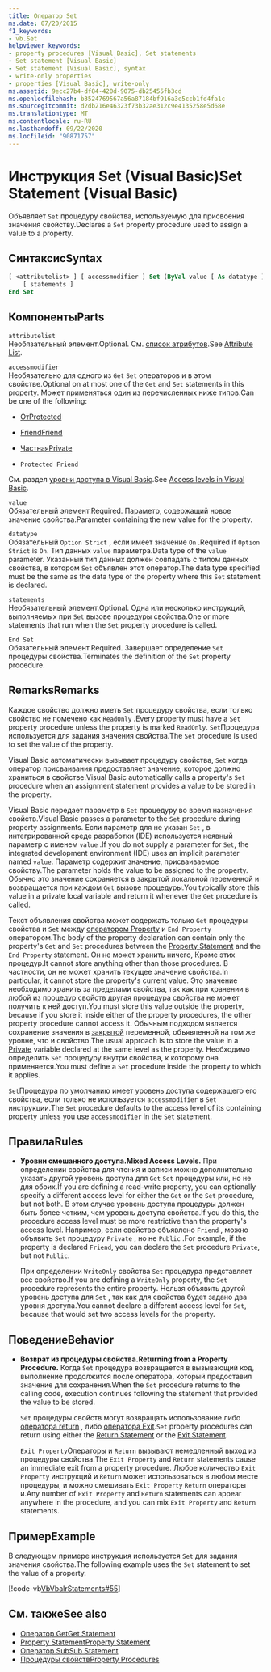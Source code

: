 ```yaml
---
title: Оператор Set
ms.date: 07/20/2015
f1_keywords:
- vb.Set
helpviewer_keywords:
- property procedures [Visual Basic], Set statements
- Set statement [Visual Basic]
- Set statement [Visual Basic], syntax
- write-only properties
- properties [Visual Basic], write-only
ms.assetid: 9ecc27b4-df84-420d-9075-db25455fb3cd
ms.openlocfilehash: b3524769567a56a87184bf916a3e5ccb1fd4fa1c
ms.sourcegitcommit: d2db216e46323f73b32ae312c9e4135258e5d68e
ms.translationtype: MT
ms.contentlocale: ru-RU
ms.lasthandoff: 09/22/2020
ms.locfileid: "90871757"
---
```

# <a name="set-statement-visual-basic"></a><span data-ttu-id="3648a-102">Инструкция Set (Visual Basic)</span><span class="sxs-lookup"><span data-stu-id="3648a-102">Set Statement (Visual Basic)</span></span>

<span data-ttu-id="3648a-103">Объявляет `Set` процедуру свойства, используемую для присвоения значения свойству.</span><span class="sxs-lookup"><span data-stu-id="3648a-103">Declares a `Set` property procedure used to assign a value to a property.</span></span>  
  
## <a name="syntax"></a><span data-ttu-id="3648a-104">Синтаксис</span><span class="sxs-lookup"><span data-stu-id="3648a-104">Syntax</span></span>  
  
```vb  
[ <attributelist> ] [ accessmodifier ] Set (ByVal value [ As datatype ])  
    [ statements ]  
End Set  
```  
  
## <a name="parts"></a><span data-ttu-id="3648a-105">Компоненты</span><span class="sxs-lookup"><span data-stu-id="3648a-105">Parts</span></span>  

 `attributelist`  
 <span data-ttu-id="3648a-106">Необязательный элемент.</span><span class="sxs-lookup"><span data-stu-id="3648a-106">Optional.</span></span> <span data-ttu-id="3648a-107">См. [список атрибутов](attribute-list.md).</span><span class="sxs-lookup"><span data-stu-id="3648a-107">See [Attribute List](attribute-list.md).</span></span>  
  
 `accessmodifier`  
 <span data-ttu-id="3648a-108">Необязательно для одного из `Get` `Set` операторов и в этом свойстве.</span><span class="sxs-lookup"><span data-stu-id="3648a-108">Optional on at most one of the `Get` and `Set` statements in this property.</span></span> <span data-ttu-id="3648a-109">Может применяться один из перечисленных ниже типов.</span><span class="sxs-lookup"><span data-stu-id="3648a-109">Can be one of the following:</span></span>  
  
- [<span data-ttu-id="3648a-110">От</span><span class="sxs-lookup"><span data-stu-id="3648a-110">Protected</span></span>](../modifiers/protected.md)  
  
- [<span data-ttu-id="3648a-111">Friend</span><span class="sxs-lookup"><span data-stu-id="3648a-111">Friend</span></span>](../modifiers/friend.md)  
  
- [<span data-ttu-id="3648a-112">Частная</span><span class="sxs-lookup"><span data-stu-id="3648a-112">Private</span></span>](../modifiers/private.md)  
  
- `Protected Friend`  
  
 <span data-ttu-id="3648a-113">См. раздел [уровни доступа в Visual Basic](../../programming-guide/language-features/declared-elements/access-levels.md).</span><span class="sxs-lookup"><span data-stu-id="3648a-113">See [Access levels in Visual Basic](../../programming-guide/language-features/declared-elements/access-levels.md).</span></span>  
  
 `value`  
 <span data-ttu-id="3648a-114">Обязательный элемент.</span><span class="sxs-lookup"><span data-stu-id="3648a-114">Required.</span></span> <span data-ttu-id="3648a-115">Параметр, содержащий новое значение свойства.</span><span class="sxs-lookup"><span data-stu-id="3648a-115">Parameter containing the new value for the property.</span></span>  
  
 `datatype`  
 <span data-ttu-id="3648a-116">Обязательный `Option Strict` , если имеет значение `On` .</span><span class="sxs-lookup"><span data-stu-id="3648a-116">Required if `Option Strict` is `On`.</span></span> <span data-ttu-id="3648a-117">Тип данных `value` параметра.</span><span class="sxs-lookup"><span data-stu-id="3648a-117">Data type of the `value` parameter.</span></span> <span data-ttu-id="3648a-118">Указанный тип данных должен совпадать с типом данных свойства, в котором `Set` объявлен этот оператор.</span><span class="sxs-lookup"><span data-stu-id="3648a-118">The data type specified must be the same as the data type of the property where this `Set` statement is declared.</span></span>  
  
 `statements`  
 <span data-ttu-id="3648a-119">Необязательный элемент.</span><span class="sxs-lookup"><span data-stu-id="3648a-119">Optional.</span></span> <span data-ttu-id="3648a-120">Одна или несколько инструкций, выполняемых при `Set` вызове процедуры свойства.</span><span class="sxs-lookup"><span data-stu-id="3648a-120">One or more statements that run when the `Set` property procedure is called.</span></span>  
  
 `End Set`  
 <span data-ttu-id="3648a-121">Обязательный элемент.</span><span class="sxs-lookup"><span data-stu-id="3648a-121">Required.</span></span> <span data-ttu-id="3648a-122">Завершает определение `Set` процедуры свойства.</span><span class="sxs-lookup"><span data-stu-id="3648a-122">Terminates the definition of the `Set` property procedure.</span></span>  
  
## <a name="remarks"></a><span data-ttu-id="3648a-123">Remarks</span><span class="sxs-lookup"><span data-stu-id="3648a-123">Remarks</span></span>  

 <span data-ttu-id="3648a-124">Каждое свойство должно иметь `Set` процедуру свойства, если только свойство не помечено как `ReadOnly` .</span><span class="sxs-lookup"><span data-stu-id="3648a-124">Every property must have a `Set` property procedure unless the property is marked `ReadOnly`.</span></span> <span data-ttu-id="3648a-125">`Set`Процедура используется для задания значения свойства.</span><span class="sxs-lookup"><span data-stu-id="3648a-125">The `Set` procedure is used to set the value of the property.</span></span>  
  
 <span data-ttu-id="3648a-126">Visual Basic автоматически вызывает процедуру свойства, `Set` когда оператор присваивания предоставляет значение, которое должно храниться в свойстве.</span><span class="sxs-lookup"><span data-stu-id="3648a-126">Visual Basic automatically calls a property's `Set` procedure when an assignment statement provides a value to be stored in the property.</span></span>  
  
 <span data-ttu-id="3648a-127">Visual Basic передает параметр в `Set` процедуру во время назначения свойств.</span><span class="sxs-lookup"><span data-stu-id="3648a-127">Visual Basic passes a parameter to the `Set` procedure during property assignments.</span></span> <span data-ttu-id="3648a-128">Если параметр для не указан `Set` , в интегрированной среде разработки (IDE) используется неявный параметр с именем `value` .</span><span class="sxs-lookup"><span data-stu-id="3648a-128">If you do not supply a parameter for `Set`, the integrated development environment (IDE) uses an implicit parameter named `value`.</span></span> <span data-ttu-id="3648a-129">Параметр содержит значение, присваиваемое свойству.</span><span class="sxs-lookup"><span data-stu-id="3648a-129">The parameter holds the value to be assigned to the property.</span></span> <span data-ttu-id="3648a-130">Обычно это значение сохраняется в закрытой локальной переменной и возвращается при каждом `Get` вызове процедуры.</span><span class="sxs-lookup"><span data-stu-id="3648a-130">You typically store this value in a private local variable and return it whenever the `Get` procedure is called.</span></span>  
  
 <span data-ttu-id="3648a-131">Текст объявления свойства может содержать только `Get` процедуры свойства и `Set` между [оператором Property](property-statement.md) и `End Property` оператором.</span><span class="sxs-lookup"><span data-stu-id="3648a-131">The body of the property declaration can contain only the property's `Get` and `Set` procedures between the [Property Statement](property-statement.md) and the `End Property` statement.</span></span> <span data-ttu-id="3648a-132">Он не может хранить ничего, Кроме этих процедур.</span><span class="sxs-lookup"><span data-stu-id="3648a-132">It cannot store anything other than those procedures.</span></span> <span data-ttu-id="3648a-133">В частности, он не может хранить текущее значение свойства.</span><span class="sxs-lookup"><span data-stu-id="3648a-133">In particular, it cannot store the property's current value.</span></span> <span data-ttu-id="3648a-134">Это значение необходимо хранить за пределами свойства, так как при хранении в любой из процедур свойств другая процедура свойства не может получить к ней доступ.</span><span class="sxs-lookup"><span data-stu-id="3648a-134">You must store this value outside the property, because if you store it inside either of the property procedures, the other property procedure cannot access it.</span></span> <span data-ttu-id="3648a-135">Обычным подходом является сохранение значения в [закрытой](../modifiers/private.md) переменной, объявленной на том же уровне, что и свойство.</span><span class="sxs-lookup"><span data-stu-id="3648a-135">The usual approach is to store the value in a [Private](../modifiers/private.md) variable declared at the same level as the property.</span></span> <span data-ttu-id="3648a-136">Необходимо определить `Set` процедуру внутри свойства, к которому она применяется.</span><span class="sxs-lookup"><span data-stu-id="3648a-136">You must define a `Set` procedure inside the property to which it applies.</span></span>  
  
 <span data-ttu-id="3648a-137">`Set`Процедура по умолчанию имеет уровень доступа содержащего его свойства, если только не используется `accessmodifier` в `Set` инструкции.</span><span class="sxs-lookup"><span data-stu-id="3648a-137">The `Set` procedure defaults to the access level of its containing property unless you use `accessmodifier` in the `Set` statement.</span></span>  
  
## <a name="rules"></a><span data-ttu-id="3648a-138">Правила</span><span class="sxs-lookup"><span data-stu-id="3648a-138">Rules</span></span>  
  
- <span data-ttu-id="3648a-139">**Уровни смешанного доступа.**</span><span class="sxs-lookup"><span data-stu-id="3648a-139">**Mixed Access Levels.**</span></span> <span data-ttu-id="3648a-140">При определении свойства для чтения и записи можно дополнительно указать другой уровень доступа для `Get` `Set` процедуры или, но не для обоих.</span><span class="sxs-lookup"><span data-stu-id="3648a-140">If you are defining a read-write property, you can optionally specify a different access level for either the `Get` or the `Set` procedure, but not both.</span></span> <span data-ttu-id="3648a-141">В этом случае уровень доступа процедуры должен быть более четким, чем уровень доступа свойства.</span><span class="sxs-lookup"><span data-stu-id="3648a-141">If you do this, the procedure access level must be more restrictive than the property's access level.</span></span> <span data-ttu-id="3648a-142">Например, если свойство объявлено `Friend` , можно объявить `Set` процедуру `Private` , но не `Public` .</span><span class="sxs-lookup"><span data-stu-id="3648a-142">For example, if the property is declared `Friend`, you can declare the `Set` procedure `Private`, but not `Public`.</span></span>  
  
     <span data-ttu-id="3648a-143">При определении `WriteOnly` свойства `Set` процедура представляет все свойство.</span><span class="sxs-lookup"><span data-stu-id="3648a-143">If you are defining a `WriteOnly` property, the `Set` procedure represents the entire property.</span></span> <span data-ttu-id="3648a-144">Нельзя объявить другой уровень доступа для `Set` , так как для свойства будет задано два уровня доступа.</span><span class="sxs-lookup"><span data-stu-id="3648a-144">You cannot declare a different access level for `Set`, because that would set two access levels for the property.</span></span>  
  
## <a name="behavior"></a><span data-ttu-id="3648a-145">Поведение</span><span class="sxs-lookup"><span data-stu-id="3648a-145">Behavior</span></span>  
  
- <span data-ttu-id="3648a-146">**Возврат из процедуры свойства.**</span><span class="sxs-lookup"><span data-stu-id="3648a-146">**Returning from a Property Procedure.**</span></span> <span data-ttu-id="3648a-147">Когда `Set` процедура возвращается в вызывающий код, выполнение продолжится после оператора, который предоставил значение для сохранения.</span><span class="sxs-lookup"><span data-stu-id="3648a-147">When the `Set` procedure returns to the calling code, execution continues following the statement that provided the value to be stored.</span></span>  
  
     <span data-ttu-id="3648a-148">`Set` процедуры свойств могут возвращать использование либо [оператора return](return-statement.md) , либо [оператора Exit](exit-statement.md).</span><span class="sxs-lookup"><span data-stu-id="3648a-148">`Set` property procedures can return using either the [Return Statement](return-statement.md) or the [Exit Statement](exit-statement.md).</span></span>  
  
     <span data-ttu-id="3648a-149">`Exit Property`Операторы и `Return` вызывают немедленный выход из процедуры свойства.</span><span class="sxs-lookup"><span data-stu-id="3648a-149">The `Exit Property` and `Return` statements cause an immediate exit from a property procedure.</span></span> <span data-ttu-id="3648a-150">Любое количество `Exit Property` инструкций и `Return` может использоваться в любом месте процедуры, и можно смешивать `Exit Property` `Return` операторы и.</span><span class="sxs-lookup"><span data-stu-id="3648a-150">Any number of `Exit Property` and `Return` statements can appear anywhere in the procedure, and you can mix `Exit Property` and `Return` statements.</span></span>  
  
## <a name="example"></a><span data-ttu-id="3648a-151">Пример</span><span class="sxs-lookup"><span data-stu-id="3648a-151">Example</span></span>  

 <span data-ttu-id="3648a-152">В следующем примере инструкция используется `Set` для задания значения свойства.</span><span class="sxs-lookup"><span data-stu-id="3648a-152">The following example uses the `Set` statement to set the value of a property.</span></span>  
  
 [!code-vb[VbVbalrStatements#55](~/samples/snippets/visualbasic/VS_Snippets_VBCSharp/VbVbalrStatements/VB/Class1.vb#55)]  
  
## <a name="see-also"></a><span data-ttu-id="3648a-153">См. также</span><span class="sxs-lookup"><span data-stu-id="3648a-153">See also</span></span>

- [<span data-ttu-id="3648a-154">Оператор Get</span><span class="sxs-lookup"><span data-stu-id="3648a-154">Get Statement</span></span>](get-statement.md)
- [<span data-ttu-id="3648a-155">Property Statement</span><span class="sxs-lookup"><span data-stu-id="3648a-155">Property Statement</span></span>](property-statement.md)
- [<span data-ttu-id="3648a-156">Оператор Sub</span><span class="sxs-lookup"><span data-stu-id="3648a-156">Sub Statement</span></span>](sub-statement.md)
- [<span data-ttu-id="3648a-157">Процедуры свойств</span><span class="sxs-lookup"><span data-stu-id="3648a-157">Property Procedures</span></span>](../../programming-guide/language-features/procedures/property-procedures.md)
